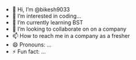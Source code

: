 - 👋 Hi, I’m @bikesh9033
- 👀 I’m interested in coding...
- 🌱 I’m currently learning BST
- 💞️ I’m looking to collaborate on on a company
- 📫 How to reach me in a company as a fresher
- 😄 Pronouns: ...
- ⚡ Fun fact: ...

<!---
bikesh9033/bikesh9033 is a ✨ special ✨ repository because its `README.md` (this file) appears on your GitHub profile.
You can click the Preview link to take a look at your changes.
--->
